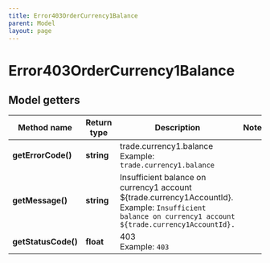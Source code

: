 ```yaml
---
title: Error403OrderCurrency1Balance
parent: Model
layout: page
---
```


# Error403OrderCurrency1Balance

## Model getters

Method name | Return type | Description | Notes
------------ | ------------- | ------------- | -------------
**getErrorCode()** | **string** | trade.currency1.balance <br>Example: `trade.currency1.balance` |
**getMessage()** | **string** | Insufficient balance on currency1 account ${trade.currency1AccountId}. <br>Example: `Insufficient balance on currency1 account ${trade.currency1AccountId}.` |
**getStatusCode()** | **float** | 403 <br>Example: `403` |

